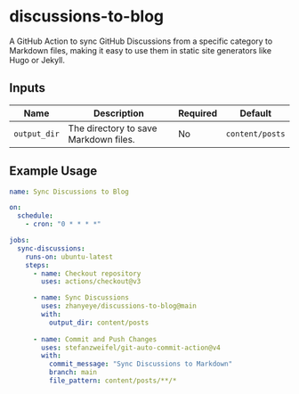 # discussions-to-blog  

A GitHub Action to sync GitHub Discussions from a specific category to Markdown files, making it easy to use them in static site generators like Hugo or Jekyll.  

## Inputs  

| Name              | Description                                      | Required | Default         |  
|-------------------|--------------------------------------------------|----------|-----------------|
| `output_dir`      | The directory to save Markdown files.            | No       | `content/posts` |

## Example Usage  

```yaml  
name: Sync Discussions to Blog  

on:  
  schedule:  
    - cron: "0 * * * *"  

jobs:  
  sync-discussions:  
    runs-on: ubuntu-latest  
    steps:  
      - name: Checkout repository  
        uses: actions/checkout@v3  

      - name: Sync Discussions  
        uses: zhanyeye/discussions-to-blog@main
        with:   
          output_dir: content/posts
      
      - name: Commit and Push Changes  
        uses: stefanzweifel/git-auto-commit-action@v4  
        with:  
          commit_message: "Sync Discussions to Markdown"  
          branch: main  
          file_pattern: content/posts/**/*